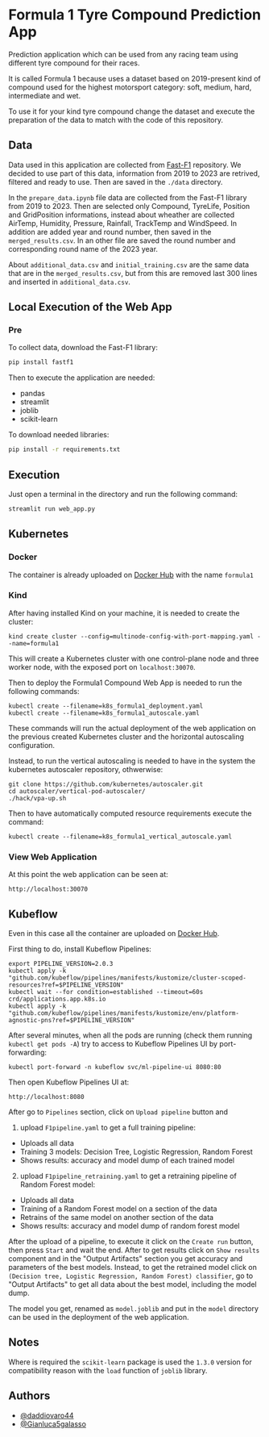 # Formula 1 Tyre Compound Prediction App

Prediction application which can be used from any racing team using different tyre compound for their races.

It is called Formula 1 because uses a dataset based on 2019-present kind of compound used for the highest motorsport category: soft, medium, hard, intermediate and wet.

To use it for your kind tyre compound change the dataset and execute the preparation of the data to match with the code of this repository.

## Data

Data used in this application are collected from [Fast-F1](https://github.com/theOehrly/Fast-F1/tree/master) repository. We decided to use part of this data, information from 2019 to 2023 are retrived, filtered and ready to use. Then are saved in the `./data` directory.

In the `prepare_data.ipynb` file data are collected from the Fast-F1 library from 2019 to 2023. Then are selected only Compound, TyreLife, Position and GridPosition informations, instead about wheather are collected AirTemp, Humidity, Pressure, Rainfall, TrackTemp and WindSpeed. In addition are added year and round number, then saved in the `merged_results.csv`. In an other file are saved the round number and corresponding round name of the 2023 year.

About `additional_data.csv` and `initial_training.csv` are the same data that are in the `merged_results.csv`, but from this are removed last 300 lines and inserted in `additional_data.csv`.

## Local Execution of the Web App

### Pre

To collect data, download the Fast-F1 library:

```bash
pip install fastf1
```

Then to execute the application are needed:

- pandas
- streamlit
- joblib
- scikit-learn

To download needed libraries:

```bash
pip install -r requirements.txt
```

## Execution

Just open a terminal in the directory and run the following command:

```bash
streamlit run web_app.py
```

## Kubernetes

### Docker

The container is already uploaded on [Docker Hub](https://hub.docker.com/repositories/damiov) with the name `formula1`

### Kind

After having installed Kind on your machine, it is needed to create the cluster:

```
kind create cluster --config=multinode-config-with-port-mapping.yaml --name=formula1
```

This will create a Kubernetes cluster with one control-plane node and three worker node, with the exposed port on `localhost:30070`.

Then to deploy the Formula1 Compound Web App is needed to run the following commands:

```
kubectl create --filename=k8s_formula1_deployment.yaml
kubectl create --filename=k8s_formula1_autoscale.yaml
```

These commands will run the actual deployment of the web application on the previous created Kubernetes cluster and the horizontal autoscaling configuration.

Instead, to run the vertical autoscaling is needed to have in the system the kubernetes autoscaler repository, othwerwise:

```
git clone https://github.com/kubernetes/autoscaler.git
cd autoscaler/vertical-pod-autoscaler/
./hack/vpa-up.sh
```

Then to have automatically computed resource requirements execute the command:

```
kubectl create --filename=k8s_formula1_vertical_autoscale.yaml
```

### View Web Application

At this point the web application can be seen at:

```
http://localhost:30070
```

## Kubeflow

Even in this case all the container are uploaded on [Docker Hub](https://hub.docker.com/repositories/gianluca12galasso).

First thing to do, install Kubeflow Pipelines:

```
export PIPELINE_VERSION=2.0.3
kubectl apply -k "github.com/kubeflow/pipelines/manifests/kustomize/cluster-scoped-resources?ref=$PIPELINE_VERSION"
kubectl wait --for condition=established --timeout=60s crd/applications.app.k8s.io
kubectl apply -k "github.com/kubeflow/pipelines/manifests/kustomize/env/platform-agnostic-pns?ref=$PIPELINE_VERSION"
```

After several minutes, when all the pods are running (check them running `kubectl get pods -A`) try to access to Kubeflow Pipelines UI by port-forwarding:

```
kubectl port-forward -n kubeflow svc/ml-pipeline-ui 8080:80
```

Then open Kubeflow Pipelines UI at:

```
http://localhost:8080
```

After go to `Pipelines` section, click on `Upload pipeline` button and

1. upload `F1pipeline.yaml` to get a full training pipeline:

- Uploads all data
- Training 3 models: Decision Tree, Logistic Regression, Random Forest
- Shows results: accuracy and model dump of each trained model

2. upload `F1pipeline_retraining.yaml` to get a retraining pipeline of Random Forest model:

- Uploads all data
- Training of a Random Forest model on a section of the data
- Retrains of the same model on another section of the data
- Shows results: accuracy and model dump of random forest model

After the upload of a pipeline, to execute it click on the `Create run` button, then press `Start` and wait the end. After to get results click on `Show results` component and in the "Output Artifacts" section you get accuracy and parameters of the best models. Instead, to get the retrained model click on `(Decision tree, Logistic Regression, Random Forest) classifier`, go to "Output Artifacts" to get all data about the best model, including the model dump.

The model you get, renamed as `model.joblib` and put in the `model` directory can be used in the deployment of the web application.

## Notes

Where is required the `scikit-learn` package is used the `1.3.0` version for compatibility reason with the `load` function of `joblib` library.

## Authors

- [@daddiovaro44](https://github.com/daddiovaro44)
- [@Gianluca5galasso](https://github.com/Gianluca5galasso)
